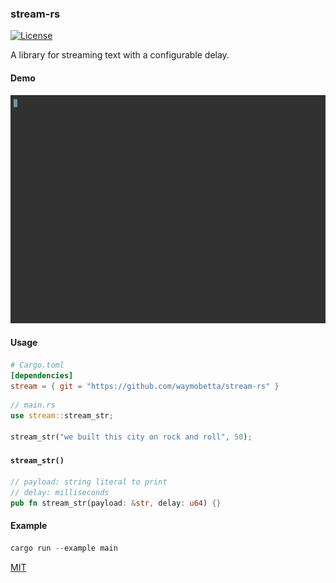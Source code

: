 ### stream-rs

<!-- [![Latest Version](https://img.shields.io/crates/v/stream-rs.svg?logo=rust)](https://crates.io/crates/stream-rs) -->
<!-- [![Docs - Latest Version](https://docs.rs/stream-rs/badge.svg)](https://docs.rs/stream-rs) -->
[![License](https://img.shields.io/badge/license-MIT-blue.svg)](https://github.com/waymobetta/stream-rs)

A library for streaming text with a configurable delay.

#### Demo
![demo](demo.gif)

#### Usage
```toml
# Cargo.toml
[dependencies]
stream = { git = "https://github.com/waymobetta/stream-rs" }
```

```rust
// main.rs
use stream::stream_str;

stream_str("we built this city on rock and roll", 50);
```

#### `stream_str()`
```rust
// payload: string literal to print
// delay: milliseconds
pub fn stream_str(payload: &str, delay: u64) {}
```

#### Example
```rust
cargo run --example main
```

[MIT](LICENSE)
